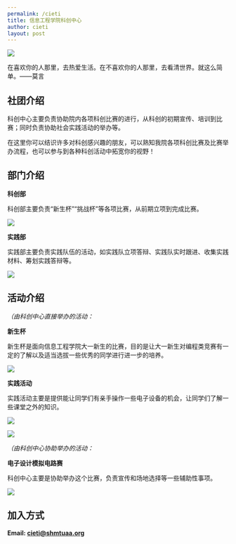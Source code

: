 ```yaml
---
permalink: /cieti
title: 信息工程学院科创中心
author: cieti
layout: post
---
```




![](https://github.com/BiscuitsAndCats/shmtuaa.org/bolb/main/assets/Cieti/logo.png)

在喜欢你的人那里，去热爱生活。在不喜欢你的人那里，去看清世界。就这么简单。——莫言

## 社团介绍
科创中心主要负责协助院内各项科创比赛的进行，从科创的初期宣传、培训到比赛；同时负责协助社会实践活动的举办等。

在这里你可以结识许多对科创感兴趣的朋友，可以熟知我院各项科创比赛及比赛举办流程，也可以参与到各种科创活动中拓宽你的视野！

## 部门介绍

**科创部**

科创部主要负责“新生杯”“挑战杯”等各项比赛，从前期立项到完成比赛。

![](https://github.com/BiscuitsAndCats/shmtuaa.org/bolb/main/assets/Cieti/image1.1.png)

**实践部**

实践部主要负责实践队伍的活动，如实践队立项答辩、实践队实时跟进、收集实践材料、筹划实践答辩等。

![](https://github.com/BiscuitsAndCats/shmtuaa.org/bolb/main/assets/Cieti/image1.2.png)

## 活动介绍

*（由科创中心直接举办的活动：*

**新生杯**

新生杯是面向信息工程学院大一新生的比赛，目的是让大一新生对编程类竞赛有一定的了解以及适当选拔一些优秀的同学进行进一步的培养。

![](https://github.com/BiscuitsAndCats/shmtuaa.org/blob/main/assets/Cieti/image2.1.png)

**实践活动**

实践活动主要是提供能让同学们有亲手操作一些电子设备的机会，让同学们了解一些课堂之外的知识。

![](https://github.com/BiscuitsAndCats/shmtuaa.org/blob/main/assets/Cieti/image3.1.png)

![](https://github.com/BiscuitsAndCats/shmtuaa.org/blob/main/assets/Cieti/image3.2.jpg)

*（由科创中心协助举办的活动：*

**电子设计模拟电路赛**

科创中心主要是协助举办这个比赛，负责宣传和场地选择等一些辅助性事项。

![](https://github.com/BiscuitsAndCats/shmtuaa.org/blob/main/assets/Cieti/image4.1.png)

## 加入方式

**Email: [cieti@shmtuaa.org](mailto:cieti@shmtuaa.org)**
